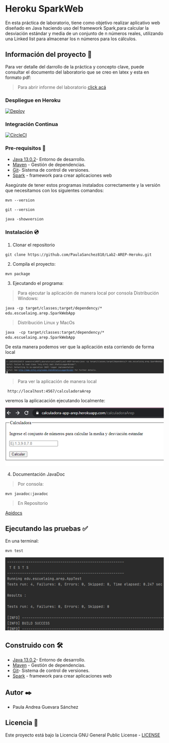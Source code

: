 # Heroku SparkWeb

En esta práctica de laboratorio, tiene como objetivo realizar aplicativo web diseñado en Java haciendo uso del framework Spark,para calcular la  desviación estándar y media de un conjunto de n números reales, utilizando una Linked list para almacenar los n números para los cálculos.

## Información del proyecto 📁

Para ver detalle del darrollo de la práctica y concepto clave, puede consultar el documento del laboratorio que se creo en latex y esta en formato pdf:

> Para abrir informe del laboratorio [click acá](https://github.com/PaulaSanchez810/Lab2-AREP-Heroku/blob/master/Taller%20Heroku.pdf)

### Despliegue en Heroku

[![Deploy](https://www.herokucdn.com/deploy/button.svg)](https://calculadora-app-arep.herokuapp.com/calculadoraArep)

### Integración Continua

[![CircleCI](https://circleci.com/gh/circleci/circleci-docs.svg?style=svg)](https://app.circleci.com/pipelines/github/PaulaSanchez810/Lab2-AREP-Heroku)

### Pre-requisitos 📜

* [Java 13.0.2](https://www.oracle.com/co/java/technologies/javase-jdk13-downloads.html)- Entorno de desarrollo.
* [Maven](https://maven.apache.org) - Gestión de dependencias.
* [Git](https://git-scm.com)- Sistema de control de versiones.
* [Spark](http://sparkjava.com) - framework para crear aplicaciones web

Asegúrate de tener estos programas instalados correctamente y la versión que necesitamos con los siguientes comandos:

```
mvn --version
```
```
git --version 
```
```
java -showversion 
```
### Instalación 💿

1. Clonar el repositorio

```
git clone https://github.com/PaulaSanchez810/Lab2-AREP-Heroku.git
```

2. Compila el proyecto:

```
mvn package
```
3. Ejecutando el programa:
> Para ejecutar la aplicación de manera local por consola
Distribución Windows:
```
java -cp target/classes;target/dependency/* edu.escuelaing.arep.SparkWebApp
```
> Distribución Linux y MacOs
```
java  -cp target/classes:target/dependency/* edu.escuelaing.arep.SparkWebApp
```
De esta manera podemos ver que la aplicación esta corriendo de forma local

![](https://github.com/PaulaSanchez810/Lab2-AREP-Heroku/blob/master/img/ejecutando%20aplicacion.png)

> Para ver la aplicación de manera local 
```
 http://localhost:4567/calculadoraArep
```
veremos la aplicacación ejecutando localmente:
 
![](https://github.com/PaulaSanchez810/Lab2-AREP-Heroku/blob/master/img/Calculadora2.png)
 
4. Documentación JavaDoc
 
> Por consola:

```
mvn javadoc:javadoc
```
> En Repositorio

[Apidocs](https://github.com/PaulaSanchez810/Lab2-AREP-Heroku/tree/master/site/apidocs)
## Ejecutando las pruebas ✅

En una terminal:

```
mvn test
```
![](https://github.com/PaulaSanchez810/Lab2-AREP-Heroku/blob/master/img/test.PNG)
## Construido con 🛠️

* [Java 13.0.2](https://www.oracle.com/co/java/technologies/javase-jdk13-downloads.html)- Entorno de desarrollo.
* [Maven](https://maven.apache.org) - Gestión de dependencias.
* [Git](https://git-scm.com)- Sistema de control de versiones.
* [Spark](http://sparkjava.com) - framework para crear aplicaciones web


## Autor ✒️

* Paula Andrea Guevara Sánchez

## Licencia 📄

Este proyecto está bajo la Licencia GNU General Public License - [LICENSE](https://github.com/PaulaSanchez810/Lab2-AREP-Heroku/blob/master/LICENSE.txt) 
